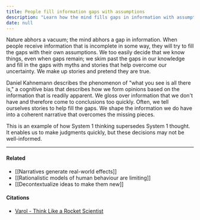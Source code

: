 ```yaml
---
title: People fill information gaps with assumptions
description: "Learn how the mind fills gaps in information with assumptions and stories, leading to quick but often inaccurate judgments due to the 'what you see is all there is' bias."
date: null
---
```


Nature abhors a vacuum; the mind abhors a gap in information. When people receive information that is incomplete in some way, they will try to fill the gaps with their own assumptions. We too easily decide that we know things, even when gaps remain; we skim past the gaps in our knowledge and fill in the gaps with myths and stories that help overcome our uncertainty. We make up stories and pretend they are true.

Daniel Kahnemann describes the phenomenon of "what you see is all there is," a cognitive bias that describes how we form opinions based on the information that is readily apparent. We gloss over information that we don't have and therefore come to conclusions too quickly. Often, we tell ourselves stories to help fill the gaps. We shape the information we do have into a coherent narrative that overcomes the missing pieces.

This is an example of how System 1 thinking supersedes System 1 thought. It enables us to make judgments quickly, but these decisions may not be well-informed.

---

#### Related

- [[Narratives generate real-world effects]]
- [[Rationalistic models of human behaviour are limiting]]
- [[Decontextualize ideas to make them new]]

#### Citations

- [Varol - Think Like a Rocket Scientist](https://publish.obsidian.md/mobydiction/Varol+-+Think+Like+a+Rocket+Scientist)

